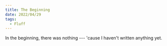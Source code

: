 ```yaml
---
title: The Beginning
date: 2022/04/29
tags:
  - Fluff
---
```


In the beginning, there was nothing --- 'cause I haven't written anything yet.

<!-- more -->
